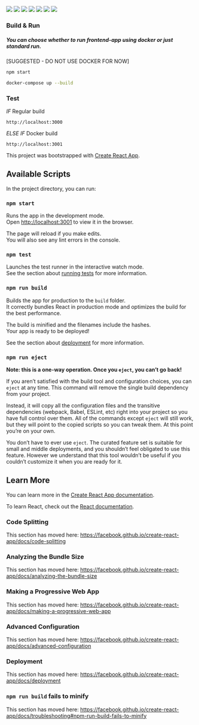 <img src="https://img.shields.io/github/languages/code-size/master-diet/master-diet-frontend?style=for-the-badge"> <img src="https://img.shields.io/github/repo-size/master-diet/master-diet-frontend?color=purple&style=for-the-badge"> 
<img src="https://img.shields.io/github/languages/count/master-diet/master-diet-frontend?color=green&style=for-the-badge"> 
<img src="https://img.shields.io/github/languages/top/master-diet/master-diet-frontend?color=orange&style=for-the-badge">
<img src="https://img.shields.io/github/last-commit/master-diet/master-diet-frontend?color=darkgreen&style=for-the-badge">
<img src="https://img.shields.io/github/issues/master-diet/master-diet-frontend?&style=for-the-badge">
<img src="https://img.shields.io/github/issues-pr/master-diet/master-diet-frontend?style=for-the-badge">

### Build & Run

##### You can choose whether to run frontend-app using docker or just standard run.

[SUGGESTED - DO NOT USE DOCKER FOR NOW]

```bash
npm start
```

```bash
docker-compose up --build
```

### Test

*IF* Regular build
```
http://localhost:3000
```

*ELSE IF* Docker build
```
http://localhost:3001
```

This project was bootstrapped with [Create React App](https://github.com/facebook/create-react-app).

## Available Scripts

In the project directory, you can run:

### `npm start`

Runs the app in the development mode.<br />
Open [http://localhost:3001](http://localhost:3001) to view it in the browser.

The page will reload if you make edits.<br />
You will also see any lint errors in the console.

### `npm test`

Launches the test runner in the interactive watch mode.<br />
See the section about [running tests](https://facebook.github.io/create-react-app/docs/running-tests) for more information.

### `npm run build`

Builds the app for production to the `build` folder.<br />
It correctly bundles React in production mode and optimizes the build for the best performance.

The build is minified and the filenames include the hashes.<br />
Your app is ready to be deployed!

See the section about [deployment](https://facebook.github.io/create-react-app/docs/deployment) for more information.

### `npm run eject`

**Note: this is a one-way operation. Once you `eject`, you can’t go back!**

If you aren’t satisfied with the build tool and configuration choices, you can `eject` at any time. This command will remove the single build dependency from your project.

Instead, it will copy all the configuration files and the transitive dependencies (webpack, Babel, ESLint, etc) right into your project so you have full control over them. All of the commands except `eject` will still work, but they will point to the copied scripts so you can tweak them. At this point you’re on your own.

You don’t have to ever use `eject`. The curated feature set is suitable for small and middle deployments, and you shouldn’t feel obligated to use this feature. However we understand that this tool wouldn’t be useful if you couldn’t customize it when you are ready for it.

## Learn More

You can learn more in the [Create React App documentation](https://facebook.github.io/create-react-app/docs/getting-started).

To learn React, check out the [React documentation](https://reactjs.org/).

### Code Splitting

This section has moved here: https://facebook.github.io/create-react-app/docs/code-splitting

### Analyzing the Bundle Size

This section has moved here: https://facebook.github.io/create-react-app/docs/analyzing-the-bundle-size

### Making a Progressive Web App

This section has moved here: https://facebook.github.io/create-react-app/docs/making-a-progressive-web-app

### Advanced Configuration

This section has moved here: https://facebook.github.io/create-react-app/docs/advanced-configuration

### Deployment

This section has moved here: https://facebook.github.io/create-react-app/docs/deployment

### `npm run build` fails to minify

This section has moved here: https://facebook.github.io/create-react-app/docs/troubleshooting#npm-run-build-fails-to-minify
